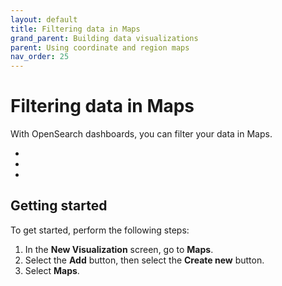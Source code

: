 ```yaml
---
layout: default
title: Filtering data in Maps
grand_parent: Building data visualizations
parent: Using coordinate and region maps
nav_order: 25
---
```


# Filtering data in Maps

With OpenSearch dashboards, you can filter your data in Maps.

* 
*
*


## Getting started

<!--- This is placeholder text until content can be added.--->

To get started, perform the following steps:

1. In the **New Visualization** screen, go to  **Maps**.
1. Select the **Add** button, then select the **Create new** button.
1. Select **Maps**.